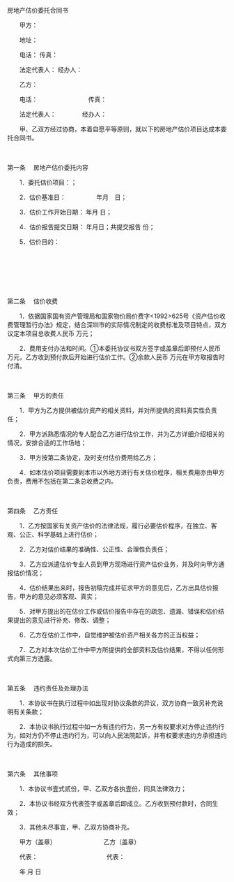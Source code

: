 



房地产估价委托合同书



 

　　甲方：

　　地址：

　　电话： 传真：

　　法定代表人： 经办人：　　

　　乙方：

　　电话：　　　　　　　　 传真：

　　法定代表人：　　　　 经办人：　　

　　甲、乙双方经过协商，本着自愿平等原则，就以下的房地产估价项目达成本委托合同书。

　　

第一条
　房地产估价委托内容

　　1．委托估价项目：；

　　2．估价基准日：　　　　　年月　日；

　　3．估价工作开始日期： 年月 日；

　　4．估价报告提交日期： 年月日；共提交报告 份；

　　5．估价目的：

　　

　　

　　

第二条
　估价收费

　　1．依据国家国有资产管理局和国家物价局价费字&lt;1992&gt;625号《资产估价收费管理暂行办法》规定，结合深圳市的实际情况制定的收费标准及项目特点，双方议定本项目总收费人民币 万元；

　　2．费用支付办法和时间。①本委托协议书双方签字或盖章后即预付人民币 万元，乙方收到预付款后开始进行估价工作。②余款人民币 万元在甲方取报告时付清。

　　

第三条
　甲方的责任

　　1．甲方为乙方提供被估价资产的相关资料，并对所提供的资料真实性负责任；

　　2．甲方派熟悉情况的专人配合乙方进行估价工作，并为乙方详细介绍相关的情况，安排合适的工作场地；

　　3．甲方按第二条协定，及时支付估价费用给乙方；

　　4．如本估价项目需要到本市以外地方进行有关估价程序，相关费用亦由甲方负责，费用不包括在第二条总收费之内。

　　

第四条
　乙方责任

　　1．乙方按国家有关资产估价的法律法规，履行必要估价程序，在独立、客观、公正、科学基础上进行估价；

　　2．乙方对估价结果的准确性、公正性、合理性负责任；

　　3．乙方应派遣估价专业人员到甲方现场进行资产估价业务，并及时向甲方通报估价情况；

　　4．估价结果出来时，报告初稿完成并征求甲方的意见后，乙方出具估价报告，甲方的意见必须客观、真实；

　　5．对甲方提出的在估价工作或估价报告中存在的疏忽、遗漏、错误和估价结果提出的意见进行补充、修改、调整；

　　6．乙方在估价工作中，自觉维护被估价资产相关各方的正当权益；

　　7．乙方对本次估价工作中甲方所提供的全部资料及估价结果，不得以任何形式向第三方透露。

　　

第五条
　违约责任及处理办法

　　1．本协议书在执行过程中如出现对协议条款的异议，双方协商一致另补充说明有关条款；

　　2．本协议书执行过程中如一方有违约行为，另一方有权要求对方停止违约行为，如对方仍不停止违约行为，可以向人民法院起诉，并有权要求违约方承担违约行为造成的损失。

　　

第六条
　其他事项

　　1．本协议书壹式贰份，甲、乙双方各执壹份，同具法律效力；

　　2．本协议书经双方代表签字或盖章后即成立。乙方收到预付款时，合同生效；

　　3．其他未尽事宜，甲、乙双方协商补充。　　

　　甲方（盖章）　　　　　　　　 乙方（盖章）

　　代表：　　　　　　　　　　　 代表：　　

　　年 月 日